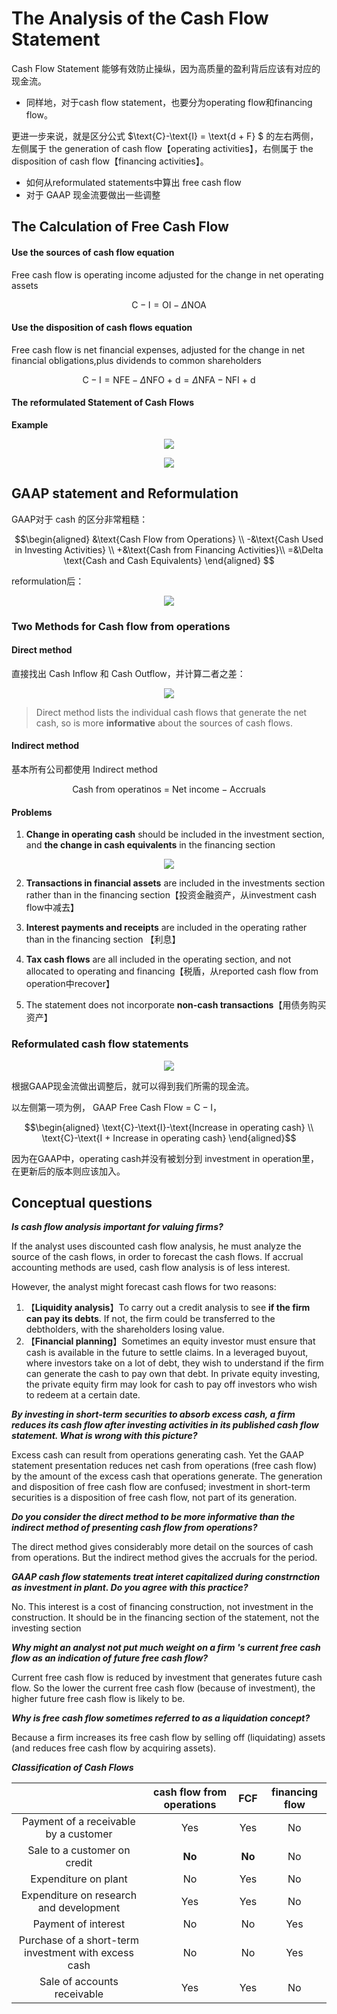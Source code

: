 # The Analysis of the Cash Flow Statement

Cash Flow Statement 能够有效防止操纵，因为高质量的盈利背后应该有对应的现金流。


- 同样地，对于cash flow statement，也要分为operating flow和financing flow。

更进一步来说，就是区分公式 $\text{C}-\text{I} = \text{d + F} $ 的左右两侧，左侧属于 the generation of cash flow【operating activities】，右侧属于 the disposition of cash flow【financing activities】。

- 如何从reformulated statements中算出 free cash flow
- 对于 GAAP 现金流要做出一些调整


## The Calculation of Free Cash Flow

#### Use the sources of cash flow equation  <!-- {docsify-ignore} -->

Free cash flow is operating income adjusted for the change in net operating assets

$$
\text{C}-\text{I} = \text{OI}-\Delta \text{NOA}
$$


#### Use the disposition of cash flows equation <!-- {docsify-ignore} -->

Free cash flow is net financial expenses, adjusted for the change in net financial obligations,plus dividends to common shareholders

$$
\text{C}-\text{I} = \text{NFE} - \Delta \text{NFO + d} = \Delta \text{NFA}-\text{NFI + d}
$$

#### The reformulated Statement of Cash Flows <!-- {docsify-ignore} -->


**Example**

<div align = 'center'>

![](../image/20230421FS4.png)
</div>


<div align = 'center'>

![](../image/20230421FS5.png)
</div>




## GAAP statement and Reformulation

GAAP对于 cash 的区分非常粗糙：

$$\begin{aligned}
&\text{Cash Flow from Operations} \\
-&\text{Cash Used in Investing Activities} \\
+&\text{Cash from Financing Activities}\\
=&\Delta \text{Cash and Cash Equivalents}
\end{aligned}
$$

reformulation后：

<div align = 'center'>

![](../image/20230421FS6.png)
</div>


### Two Methods for Cash flow from operations

#### Direct method <!-- {docsify-ignore} -->

直接找出 $\text{Cash Inflow}$ 和 $\text{Cash Outflow}$，并计算二者之差：

<div align = 'center'>

![](../image/20230421FS7.png)
</div>

>  Direct method lists the individual cash flows that generate the net cash, so is more **informative** about the sources of cash flows.

#### Indirect method <!-- {docsify-ignore} -->

基本所有公司都使用 Indirect method

$$
\text{Cash from operatinos = Net income}-\text{Accruals}
$$


#### Problems <!-- {docsify-ignore} -->

1. **Change in operating cash** should be included in the investment section, and **the change in cash equivalents** in the financing section

<div align = 'center'>

![](../image/20230421FS8.png)
</div>

2. **Transactions in financial assets** are included in the investments section rather than in the financing section【投资金融资产，从investment cash flow中减去】

3. **Interest payments and receipts** are included in the operating rather than in the financing section 【利息】

4. **Tax cash flows** are all included  in the operating section, and not allocated to operating and financing【税盾，从reported cash flow from operation中recover】

5. The statement does not incorporate **non-cash transactions**【用债务购买资产】


### Reformulated cash flow statements

<div align = 'center'>

![](../image/20230422FS1.png)
</div>

根据GAAP现金流做出调整后，就可以得到我们所需的现金流。

以左侧第一项为例， $\text{GAAP Free Cash Flow = C}-\text{I}$，

$$\begin{aligned}
\text{C}-\text{I}-\text{Increase in operating cash} \\
\text{C}-\text{I + Increase in operating cash}
\end{aligned}$$

因为在GAAP中，operating cash并没有被划分到 investment in operation里，在更新后的版本则应该加入。



## Conceptual questions

***Is cash flow analysis important for valuing firms?***

If the analyst uses discounted cash flow analysis, he must analyze the source of the cash flows, in order to forecast the cash flows. If accrual accounting methods are used, cash flow analysis is of less interest. 

However, the analyst might forecast cash flows for two reasons:


1. 【**Liquidity analysis**】To carry out a credit analysis to see **if the firm can pay its debts**. If not, the firm could be transferred to the debtholders, with the shareholders losing value.
2. 【**Financial planning**】Sometimes an equity investor must ensure that cash is available in the future to settle claims. In a leveraged buyout, where investors take on a lot of debt, they wish to understand if the firm can generate the cash to pay own that debt. In private equity investing, the private equity firm may look for cash to pay off investors who wish to redeem at a certain date. 

***By investing in short-term securities to absorb excess cash, a firm reduces its cash flow after investing activities in its published cash flow statement. What is wrong with this picture?***

Excess cash can result from operations generating cash. Yet the GAAP statement
presentation reduces net cash from operations (free cash flow) by the amount of the excess cash
that operations generate. The generation and disposition of free cash flow are confused;
investment in short-term securities is a disposition of free cash flow, not part of its generation.

***Do you consider the direct method to be more informative than the indirect method of presenting cash flow from operations?***

The direct method gives considerably more detail on the sources of cash from operations. But the indirect method gives the accruals for the period.

***GAAP cash flow statements treat interet capitalized during constrnction as investment in plant. Do you agree with this practice?***

No. This interest is a cost of financing construction, not investment in the construction. It should be in the financing section of the statement, not the investing section


***Why might an analyst not put much weight on a firm 's current free cash flow as an indication of future free cash flow?***

Current free cash flow is reduced by investment that generates future cash flow. So the lower the current free cash flow (because of investment), the higher future free cash flow is likely to be. 

***Why is free cash flow sometimes referred to as a liquidation concept?***

Because a firm increases its free cash flow by selling off (liquidating) assets (and reduces free cash flow by acquiring assets).

***Classification of Cash Flows***

<div class = 'centertable'>

||cash flow from operations|FCF|financing flow|
|:--:|:--:|:--:|:--:|
|Payment of a receivable by a customer|Yes|Yes|No|
|Sale to a customer on credit|**No**|**No**|No|
|Expenditure on plant|No|Yes|No|
|Expenditure on research and development|Yes|Yes|No|
|Payment of interest|No|No|Yes|
|Purchase of a short-term investment with excess cash|No|No|Yes|
|Sale of accounts receivable|Yes|Yes|No|

</div>






